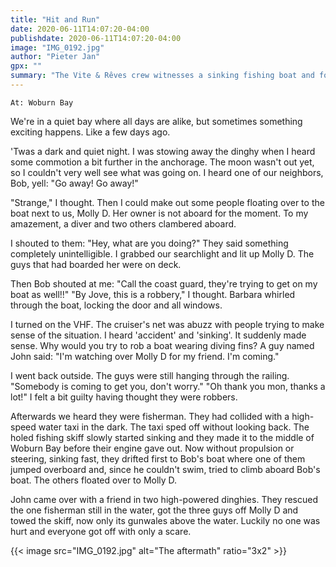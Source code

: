 ```yaml
---
title: "Hit and Run"
date: 2020-06-11T14:07:20-04:00
publishdate: 2020-06-11T14:07:20-04:00
image: "IMG_0192.jpg"
author: "Pieter Jan"
gpx: ""
summary: "The Vite & Rêves crew witnesses a sinking fishing boat and following rescue."
---
```


`At: Woburn Bay`

We're in a quiet bay where all days are alike, but sometimes something exciting happens. Like a few days ago.

'Twas a dark and quiet night. I was stowing away the dinghy when I heard some commotion a bit further in the anchorage. The moon wasn't out yet, so I couldn't very well see what was going on. I heard one of our neighbors, Bob, yell: "Go away! Go away!"

"Strange," I thought. Then I could make out some people floating over to the boat next to us, Molly D. Her owner is not aboard for the moment. To my amazement, a diver and two others clambered aboard.

I shouted to them: "Hey, what are you doing?" They said something completely unintelligible. I grabbed our searchlight and lit up Molly D. The guys that had boarded her were on deck.

Then Bob shouted at me: "Call the coast guard, they're trying to get on my boat as well!!" "By Jove, this is a robbery," I thought. Barbara whirled through the boat, locking the door and all windows.

I turned on the VHF. The cruiser's net was abuzz with people trying to make sense of the situation. I heard 'accident' and 'sinking'. It suddenly made sense. Why would you try to rob a boat wearing diving fins? A guy named John said: "I'm watching over Molly D for my friend. I'm coming."

I went back outside. The guys were still hanging through the railing. "Somebody is coming to get you, don't worry." "Oh thank you mon, thanks a lot!" I felt a bit guilty having thought they were robbers.

Afterwards we heard they were fisherman. They had collided with a high-speed water taxi in the dark. The taxi sped off without looking back. The holed fishing skiff slowly started sinking and they made it to the middle of Woburn Bay before their engine gave out. Now without propulsion or steering, sinking fast, they drifted first to Bob's boat where one of them jumped overboard and, since he couldn't swim, tried to climb aboard Bob's boat. The others floated over to Molly D.

John came over with a friend in two high-powered dinghies. They rescued the one fisherman still in the water, got the three guys off Molly D and towed the skiff, now only its gunwales above the water. Luckily no one was hurt and everyone got off with only a scare.

{{< image src="IMG_0192.jpg" alt="The aftermath" ratio="3x2" >}}
